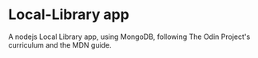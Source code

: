 # Local-Library app

A nodejs Local Library app, using MongoDB, following The Odin Project's curriculum and the MDN guide. 

